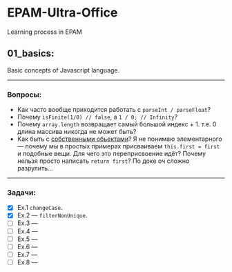 # EPAM-Ultra-Office
Learning process in EPAM


## 01_basics:
Basic concepts of Javascript language.

-----
### Вопросы:
  - Как часто вообще приходится работать с `parseInt / parseFloat`?
  - Почему `isFinite(1/0) // false`, а `1 / 0; // Infinity`? 
  - Почему `array.length` возвращает самый большой индекс + 1. т.е. 0 длина массива никогда не может быть? 
  - Как быть с [собственными обьектами](https://developer.mozilla.org/ru/docs/Web/JavaScript/A_re-introduction_to_JavaScript#%D1%81%D0%BE%D0%B1%D1%81%D1%82%D0%B2%D0%B5%D0%BD%D0%BD%D1%8B%D0%B5_%D0%BE%D0%B1%D1%8A%D0%B5%D0%BA%D1%82%D1%8B)? Я не понимаю элементарного — почему мы в простых примерах присваиваем `this.first = first` и подобные вещи. Для чего это переприсвоение идёт? Почему нельзя просто написать `return first`? По доке оч сложно разрулить…

-----
### Задачи:
  - [x] Ex.1 `changeCase`.
  - [x] Ex.2 — `filterNonUnique`.
  - [ ] Ex.3 —
  - [ ] Ex.4 —
  - [ ] Ex.5 —
  - [ ] Ex.6 —
  - [ ] Ex.7 —
  - [ ] Ex.8 —
